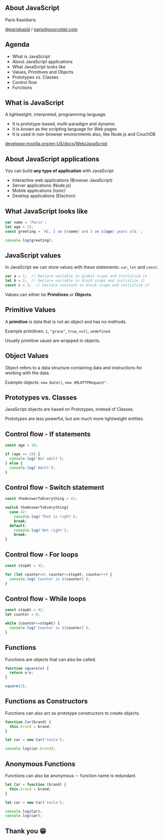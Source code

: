 ## About JavaScript

Paris Kasidiaris

[@pariskasid](https://twitter.com/pariskasid) / [paris@sourcelair.com](mailto:paris@sourcelair.com)


## Agenda

* What is JavaScript
* About JavaScript applications
* What JavaScript looks like
* Values, Primitives and Objects
* Prototypes vs. Classes
* Control flow
* Functions


## What is JavaScript

A lightweight, interpreted, programming language.

* It is prototype-based, multi-paradigm and dynamic
* It is known as the scripting language for Web pages
* It is used in non-browser environments also, like Νode.js and CouchDB

[developer.mozilla.org/en-US/docs/Web/JavaScript](https://developer.mozilla.org/en-US/docs/Web/JavaScript)


## About JavaScript applications

You can build **any type of application** with JavaScript

* Interactive web applications (Browser JavaScript)
* Server applications (Node.js)
* Mobile applications (Ionic)
* Desktop applications (Electron)


## What JavaScript looks like

```javascript
var name = 'Paris';
let age = 25;
const greeting = `Hi, I am ${name} and I am ${age} years old.`;

console.log(greeting);
```


## JavaScript values

In JavaScript we can store values with these statements: `var`, `let` and `const`.

```javascript
var a = 1;  // Declare variable in global scope and initialize it
let b = 2;  // Declare variable in block scope and initialize it
const c = 3;  // Declare constant in block scope and initialize it
```

Values can either be **Primitives** or **Objects**.


## Primitive Values

A **primitive** is data that is not an object and has no methods.

Example primitives: `1`, `"grace"`, `true`, `null`, `undefined`.

Usually primitive vaues are wrapped in objects.


## Object Values

Object refers to a data structure containing data and instructions for working with the data.

Example objects: `new Date()`, `new XMLHTTPRequest"`.


## Prototypes vs. Classes

JavaScript objects are based on Prototypes, instead of Classes.

Prototypes are less powerful, but are much more lightweight entities.


## Control flow - If statements

```javascript
const age = 18;

if (age <= 18) {
  console.log('Not adult');
} else {
  console.log('Adult');
}
```


## Control flow - Switch statement

```javascript
const theAnswerToEverything = 42;

switch theAnswerToEverything{
  case 42:
    console.log('That is right');
    break;
  default:
    console.log('Not right');
    break;
}
```


## Control flow - For loops

```javascript
const stopAt = 42;

for (let counter=0; counter<=stopAt; counter++) {
  console.log(`Counter is ${counter}`);
}
```


## Control flow - While loops

```javascript
const stopAt = 42;
let counter = 0;

while (counter<=stopAt) {
  console.log(`Counter is ${counter}`);
}
```


## Functions

Functions are objects that can also be called.

```javascript
function square(x) {
  return x*x;
}

square(2);
```


## Functions as Constructors

Functions can also act as prototype constructors to create objects.

```javascript
function Car(brand) {
  this.brand = brand;
}

let car = new Car('tesla');

console.log(car.brand);
```


## Anonymous Functions

Functions can also be anonymous -- function name is redundant.

```javascript
let Car = function (brand) {
  this.brand = brand;
}

let car = new Car('tesla');

console.log(Car);
console.log(car);
```


## Thank you 😁
